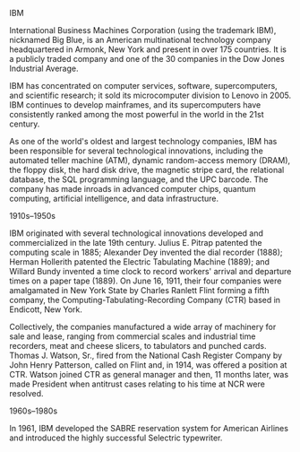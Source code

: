 IBM

International Business Machines Corporation (using the trademark IBM), nicknamed Big Blue, is an American multinational technology company headquartered in Armonk, New York and present in over 175 countries.
It is a publicly traded company and one of the 30 companies in the Dow Jones Industrial Average.

IBM has concentrated on computer services, software, supercomputers, and scientific research; it sold its microcomputer division to Lenovo in 2005.
IBM continues to develop mainframes, and its supercomputers have consistently ranked among the most powerful in the world in the 21st century.

As one of the world's oldest and largest technology companies, IBM has been responsible for several technological innovations, including the automated teller machine (ATM), dynamic random-access memory (DRAM), the floppy disk, the hard disk drive, the magnetic stripe card, the relational database, the SQL programming language, and the UPC barcode.
The company has made inroads in advanced computer chips, quantum computing, artificial intelligence, and data infrastructure.

1910s–1950s

IBM originated with several technological innovations developed and commercialized in the late 19th century.
Julius E. Pitrap patented the computing scale in 1885; Alexander Dey invented the dial recorder (1888); Herman Hollerith patented the Electric Tabulating Machine (1889); and Willard Bundy invented a time clock to record workers' arrival and departure times on a paper tape (1889).
On June 16, 1911, their four companies were amalgamated in New York State by Charles Ranlett Flint forming a fifth company, the Computing-Tabulating-Recording Company (CTR) based in Endicott, New York.

Collectively, the companies manufactured a wide array of machinery for sale and lease, ranging from commercial scales and industrial time recorders, meat and cheese slicers, to tabulators and punched cards.
Thomas J. Watson, Sr., fired from the National Cash Register Company by John Henry Patterson, called on Flint and, in 1914, was offered a position at CTR.
Watson joined CTR as general manager and then, 11 months later, was made President when antitrust cases relating to his time at NCR were resolved.

1960s–1980s

In 1961, IBM developed the SABRE reservation system for American Airlines and introduced the highly successful Selectric typewriter.
